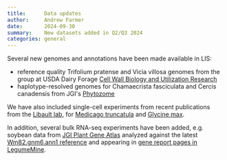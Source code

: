 ```yaml
---
title:      Data updates
author:     Andrew Farmer
date:       2024-09-30
summary:    New datasets added in Q2/Q3 2024
categories: general
---
```


Several new genomes and annotations have been made available in LIS:
  - reference quality Trifolium pratense and Vicia villosa genomes from the group at USDA Dairy Forage [Cell Wall Biology and Utilization Research](https://www.ars.usda.gov/midwest-area/madison-wi/us-dairy-forage-research-center/cell-wall-biology-and-utilization-research/)
  - haplotype-resolved genomes for Chamaecrista fasciculata and Cercis canadensis from JGI's [Phytozome](https://phytozome-next.jgi.doe.gov/)

We have also included single-cell experiments from recent publications from the [Libault lab](https://bondlsc.missouri.edu/person/marc-libault/), for [Medicago truncatula](https://shinycell.legumeinfo.org/medtr.A17.gnm5.ann1_6.expr.Cervantes-Perez_Thibivilliers_2022/?gene1=MtRPG) and [Glycine max](https://shinycell.legumeinfo.org/glyma.expr.Cervantes-Perez_Zogli_2024/?gene1=Glyma.18G180800&gene2=Glyma.10G001000&tab=gene-coexpression).

In addition, several bulk RNA-seq experiments have been added, e.g. soybean data from [JGI Plant Gene Atlas](https://plantgeneatlas.jgi.doe.gov/) analyzed against the latest [Wm82.gnm6.ann1 reference](https://mines.legumeinfo.org/legumemine/expressionsource:Wm82.gnm6.ann1.expr.Wm82.Sreedasyam_Plott_2023) and appearing in [gene report pages in LegumeMine](https://mines.legumeinfo.org/legumemine/gene:glyma.Wm82.gnm6.ann1.Glyma.18G180800).
  
